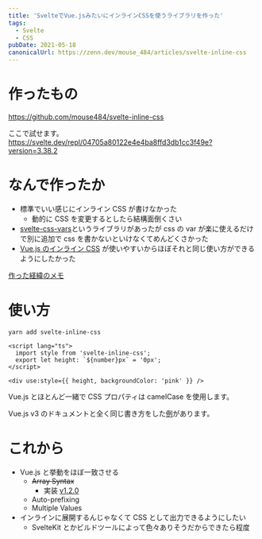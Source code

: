 ```yaml
---
title: 'SvelteでVue.jsみたいにインラインCSSを使うライブラリを作った'
tags:
  - Svelte
  - CSS
pubDate: 2021-05-18
canonicalUrl: https://zenn.dev/mouse_484/articles/svelte-inline-css
---
```


# 作ったもの

https://github.com/mouse484/svelte-inline-css

ここで試せます。
https://svelte.dev/repl/04705a80122e4e4ba8ffd3db1cc3f49e?version=3.38.2

# なんで作ったか

- 標準でいい感じにインライン CSS が書けなかった
  - 動的に CSS を変更するとしたら結構面倒くさい
- [svelte-css-vars](https://github.com/kaisermann/svelte-css-vars)というライブラリがあったが css の var が楽に使えるだけで別に追加で css を書かないといけなくてめんどくさかった
- [Vue.js のインライン CSS](https://zenn.dev/mouse_484/articles/vue-inline-style) が使いやすいからほぼそれと同じ使い方ができるようにしたかった

[作った経緯のメモ](https://zenn.dev/mouse_484/scraps/b5306933034466)

# 使い方

```
yarn add svelte-inline-css
```

```vue:.svelte
<script lang="ts">
  import style from 'svelte-inline-css';
  export let height: `${number}px` = '0px';
</script>

<div use:style={{ height, backgroundColor: 'pink' }} />
```

Vue.js とほとんど一緒で CSS プロパティは camelCase を使用します。

Vue.js v3 のドキュメントと全く同じ書き方をした[例](https://github.com/mouse484/svelte-inline-css/blob/main/example/src/App.svelte)があります。

# これから

- Vue.js と挙動をほぼ一致させる
  - ~~Array Syntax~~
    - 実装 [v1.2.0](https://github.com/mouse484/svelte-inline-css/releases/tag/v1.2.0)
  - Auto-prefixing
  - Multiple Values
- インラインに展開するんじゃなくて CSS として出力できるようにしたい
  - SvelteKit とかビルドツールによって色々ありそうだからできたら程度
